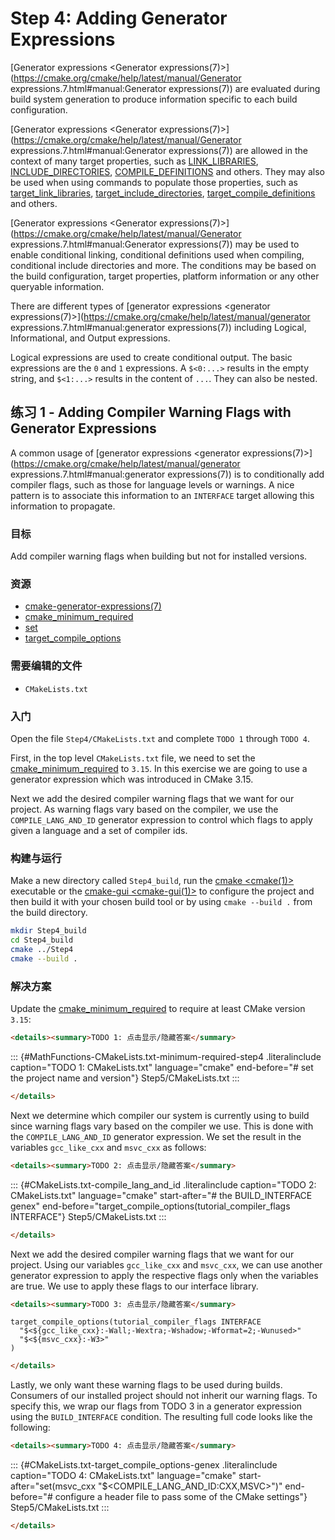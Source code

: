# Step 4: Adding Generator Expressions

[Generator expressions <Generator expressions(7)>](https://cmake.org/cmake/help/latest/manual/Generator expressions.7.html#manual:Generator expressions(7)) are evaluated during build system generation to produce
information specific to each build configuration.

[Generator expressions <Generator expressions(7)>](https://cmake.org/cmake/help/latest/manual/Generator expressions.7.html#manual:Generator expressions(7)) are allowed in the context of many target properties,
such as [LINK_LIBRARIES](https://cmake.org/cmake/help/latest/prop_tgt/LINK_LIBRARIES.html#prop_tgt:LINK_LIBRARIES),
[INCLUDE_DIRECTORIES](https://cmake.org/cmake/help/latest/prop_tgt/INCLUDE_DIRECTORIES.html#prop_tgt:INCLUDE_DIRECTORIES),
[COMPILE_DEFINITIONS](https://cmake.org/cmake/help/latest/prop_tgt/COMPILE_DEFINITIONS.html#prop_tgt:COMPILE_DEFINITIONS) and others.
They may also be used when using commands to populate those properties,
such as [target_link_libraries](https://cmake.org/cmake/help/latest/command/target_link_libraries.html#command:target_link_libraries),
[target_include_directories](https://cmake.org/cmake/help/latest/command/target_include_directories.html#command:target_include_directories),
[target_compile_definitions](https://cmake.org/cmake/help/latest/command/target_compile_definitions.html#command:target_compile_definitions) and
others.

[Generator expressions <Generator expressions(7)>](https://cmake.org/cmake/help/latest/manual/Generator expressions.7.html#manual:Generator expressions(7)) may be used to enable conditional linking, conditional
definitions used when compiling, conditional include directories and
more. The conditions may be based on the build configuration, target
properties, platform information or any other queryable information.

There are different types of
[generator expressions <generator expressions(7)>](https://cmake.org/cmake/help/latest/manual/generator expressions.7.html#manual:generator expressions(7)) including Logical, Informational, and Output expressions.

Logical expressions are used to create conditional output. The basic
expressions are the `0` and `1` expressions. A `$<0:...>` results in the
empty string, and `$<1:...>` results in the content of `...`. They can
also be nested.

## 练习 1 - Adding Compiler Warning Flags with Generator Expressions

A common usage of
[generator expressions <generator expressions(7)>](https://cmake.org/cmake/help/latest/manual/generator expressions.7.html#manual:generator expressions(7)) is to conditionally add compiler flags, such as those for
language levels or warnings. A nice pattern is to associate this
information to an `INTERFACE` target allowing this information to
propagate.

### 目标

Add compiler warning flags when building but not for installed versions.

### 资源

-   [cmake-generator-expressions(7)](https://cmake.org/cmake/help/latest/manual/cmake-generator-expressions.7.html#manual:cmake-generator-expressions(7))
-   [cmake_minimum_required](https://cmake.org/cmake/help/latest/command/cmake_minimum_required.html#command:cmake_minimum_required)
-   [set](https://cmake.org/cmake/help/latest/command/set.html#command:set)
-   [target_compile_options](https://cmake.org/cmake/help/latest/command/target_compile_options.html#command:target_compile_options)

### 需要编辑的文件

-   `CMakeLists.txt`

### 入门

Open the file `Step4/CMakeLists.txt` and complete `TODO 1` through
`TODO 4`.

First, in the top level `CMakeLists.txt` file, we need to set the
[cmake_minimum_required](https://cmake.org/cmake/help/latest/command/cmake_minimum_required.html#command:cmake_minimum_required) to `3.15`. In
this exercise we are going to use a generator expression which was
introduced in CMake 3.15.

Next we add the desired compiler warning flags that we want for our
project. As warning flags vary based on the compiler, we use the
`COMPILE_LANG_AND_ID` generator expression to control which flags to
apply given a language and a set of compiler ids.

### 构建与运行

Make a new directory called `Step4_build`, run the
[cmake <cmake(1)>](https://cmake.org/cmake/help/latest/manual/cmake.1.html#manual:cmake(1)) executable or the
[cmake-gui <cmake-gui(1)>](https://cmake.org/cmake/help/latest/manual/cmake-gui.1.html#manual:cmake-gui(1)) to configure
the project and then build it with your chosen build tool or by using
`cmake --build .` from the build directory.

```bash
mkdir Step4_build
cd Step4_build
cmake ../Step4
cmake --build .
```

### 解决方案

Update the [cmake_minimum_required](https://cmake.org/cmake/help/latest/command/cmake_minimum_required.html#command:cmake_minimum_required) to
require at least CMake version `3.15`:

```html
<details><summary>TODO 1: 点击显示/隐藏答案</summary>
```
::: {#MathFunctions-CMakeLists.txt-minimum-required-step4 .literalinclude caption="TODO 1: CMakeLists.txt" language="cmake" end-before="# set the project name and version"}
Step5/CMakeLists.txt
:::

```html
</details>
```
Next we determine which compiler our system is currently using to build
since warning flags vary based on the compiler we use. This is done with
the `COMPILE_LANG_AND_ID` generator expression. We set the result in the
variables `gcc_like_cxx` and `msvc_cxx` as follows:

```html
<details><summary>TODO 2: 点击显示/隐藏答案</summary>
```
::: {#CMakeLists.txt-compile_lang_and_id .literalinclude caption="TODO 2: CMakeLists.txt" language="cmake" start-after="# the BUILD_INTERFACE genex" end-before="target_compile_options(tutorial_compiler_flags INTERFACE"}
Step5/CMakeLists.txt
:::

```html
</details>
```
Next we add the desired compiler warning flags that we want for our
project. Using our variables `gcc_like_cxx` and `msvc_cxx`, we can use
another generator expression to apply the respective flags only when the
variables are true. We use  to apply these flags to our interface library.

```html
<details><summary>TODO 3: 点击显示/隐藏答案</summary>
```
``` {#CMakeLists.txt-compile_flags .cmake caption="TODO 3: CMakeLists.txt"}
target_compile_options(tutorial_compiler_flags INTERFACE
  "$<${gcc_like_cxx}:-Wall;-Wextra;-Wshadow;-Wformat=2;-Wunused>"
  "$<${msvc_cxx}:-W3>"
)
```

```html
</details>
```
Lastly, we only want these warning flags to be used during builds.
Consumers of our installed project should not inherit our warning flags.
To specify this, we wrap our flags from TODO 3 in a generator expression
using the `BUILD_INTERFACE` condition. The resulting full code looks
like the following:

```html
<details><summary>TODO 4: 点击显示/隐藏答案</summary>
```
::: {#CMakeLists.txt-target_compile_options-genex .literalinclude caption="TODO 4: CMakeLists.txt" language="cmake" start-after="set(msvc_cxx \"$<COMPILE_LANG_AND_ID:CXX,MSVC>\")" end-before="# configure a header file to pass some of the CMake settings"}
Step5/CMakeLists.txt
:::

```html
</details>
```
